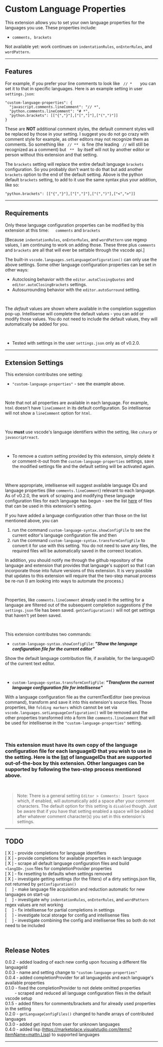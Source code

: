 # Custom Language Properties

This extension allows you to set your own language properties for the languages you use.  These properties include:

* `comments, brackets` 

Not available yet: work continues on `indentationRules`, `onEnterRules`, and `wordPattern`.

 --------------

## Features

For example, if you prefer your line comments to look like &nbsp; `// *  ` &nbsp;  you can set it to that in specific languages.  Here is an example setting in user `settings.json`:

```jsonc
"custom-language-properties": {
  "javascript.comments.lineComment": "// *",
  "python.comments.lineComment": "# *",
  "python.brackets": [["{","}"],["[","]"],["(",")"]]
}
```

  These are **NOT** additional comment styles, the default comment styles will be replaced by those in your setting.  I suggest you do not go crazy with comment style for example, as other editors may not recognize them as comments.  So something like &nbsp; `// **` &nbsp; is fine (the leading &nbsp; `//` will still be recognized as a comment) but &nbsp; `**` &nbsp;  by itself will not by another editor or person without this extension and that setting.

  The `brackets` setting will replace the entire default language `brackets` configuration.  So you probably don't want to do that but add another `brackets` option to the end of the default setting.  Above is the python default `brackets` setting, to add to it use the same syntax plus your addition, like so:

```jsonc
"python.brackets": [["{","}"],["[","]"],["(",")"],["<",">"]]
```  
----------------  

## Requirements

Only these language configuration properties can be modified by this extension at this time: &emsp; `comments` and `brackets`

[Because `indentationRules`, `onEnterRules`, and `wordPattern` use regexp values, I am continuing to work on adding those.  These three plus `comments` and `brackets` are all that will ever be settable through the vscode api.]

The built-in `vscode.languages.setLanguageConfiguration()` can only use the above settings.  Some other language configuration properties can be set in other ways:

* Autoclosing behavior with the `editor.autoClosingQuotes` and `editor.autoClosingBrackets` settings.
* Autosurrounding behavior with the `editor.autoSurround` setting.  

<br/>  

The *default* values are shown where available in the completion suggestion pop-up.  Intellisense will complete the default values - you can add or modify those values.  You do not need to include the default values, they will automatically be added for you.

<br/> 

* Tested with settings in the user `settings.json` only as of v0.2.0.

------------------

## Extension Settings

This extension contributes one setting:

* `"custom-language-properties"` - see the example above.

<br/>

Note that not all properties are available in each language.  For example, `html` doesn't have `lineComment` in its default configuration.  So intellisense will not show a `lineComment` option for `html`.

<br/>

You **must** use vscode's language identifiers within the setting, like `csharp` or `javascriptreact`.

<br/>

* To remove a custom setting provided by this extension, simply delete it or comment-it-out from the `custom-language-properties` settings, save the modified settings file and the default setting will be activated again.  

<br/>

Where appropriate, intellisense will suggest available language IDs and language properties (like `comments.lineComment`) relevant to each language.  As of v0.2.0, the work of scraping and modifying these language configuration files for each language has begun - see the list [here](./langIDs.md) of files that can be used in this extension's setting.   

If you have added a language configuration other than those on the list mentioned above, you can   

1.  run the command `custom-language-syntax.showConfigFile` to see the current editor's language configuration file and then  
2.  run the command `custom-language-syntax.transformConfigFile` to convert it for use with this setting.  You do not need to save any files, the required files will be automatically saved in the correect location.

In addition, you should notify me through the github repository of the language and extension that provides that language's support so that I can incorporate those into future versions of this extension.  It is very possible that updates to this extension will require that the two-step manual process be re-run (I am looking into ways to automate the process.)

<br/>

Properties, like `comments.lineComment`  already used in the setting for a language are filtered out of the subsequent completion suggestions *if* the `settings.json` file has been saved.  `getConfiguration()` will not get settings that haven't yet been saved.    

<br/>

This extension contributes two commands:  

* `custom-language-syntax.showConfigFile`: ***"Show the language configuration file for the current editor"***  

Show the default language contribution file, if available, for the languageID of the current text editor.  

<br />

* `custom-language-syntax.transformConfigFile`: ***"Transform the current language configuration file for intellisense"***

With a language configuration file as the currentTextEditor (see previous command), transform and save it into this extension's source files.  Those properties, like `folding markers` which cannot be set via `vscode.languages.setLanguageConfiguration()` will be removed and the other properties transformed into a form like `comments.lineComment` that will be used for intellisense in the `"custom-language-properties"` setting.  

<br/>

### This extension **must** have its own copy of the language configuration file for each languageID that you wish to use in the setting.   Here is the [list](./langIDs.md) of languageIDs that are supported out-of-the-box by this extension.  Other languages can be supported by following the two-step process mentioned above.
  
<br/>

> Note: There is a general setting `Editor > Comments: Insert Space` which, if enabled, will automatically add a space after your comment characters.  The default option for this setting is `disabled` though.  Just be aware that if you have that setting enabled a space will be added after whatever comment character(s) you set in this extension's settings.  

----------------

## TODO

[ X ] - provide completions for language identifiers   
[ X ] - provide completions for available properties in each language    
[ X ] - scrape all default language configuration files and build `<langID>.json` files for completionProvider properties  
[ X ] - fix resetting to defaults when settings removed  
[ X ] - investigate getting settings (for the filters) of a dirty settings.json file, not returned by `getConfiguration()`      
[&emsp; ] - make language file acquisition and reduction automatic for new languages on start-up   
[&emsp; ] - investigate why `indentationRules`, `onEnterRules`, and `wordPattern` regex values are not working   
[&emsp; ] - fix intellisense for partial completions in settings  
[&emsp; ] - investigate local storage for config and intellisense files  
[&emsp; ] - investigate combining the config and intellisense files so both do not need to be included  

<br/>

## Release Notes

0.0.2 - added loading of each new config upon focusing a different file languageId    
0.0.3 - name and setting change to `"custom-language-properties"`  
0.0.4 - added completionProvider for all languageIds and each language's available properties  
0.1.0 - fixed the completionProvider to not delete omitted properties   
 &emsp;&emsp; - scraped and reduced all language configuration files in the default vscode setup    
0.1.5 - added filters for comments/brackets and for already used properties in the setting    
0.2.0 - `getLanguageConfigFiles()` changed to handle arrays of contributed languages  
0.3.0 - added get input from user for unknown languages  
0.4.0 - added lisp (https://marketplace.visualstudio.com/items?itemName=mattn.Lisp) to supported languages    



-----------------------------------------------------------------------------------------------------------    